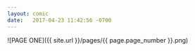 ```yaml
---
layout: comic
date:   2017-04-23 11:42:56 -0700
---
```

![PAGE ONE]({{ site.url }}/pages/{{ page.page_number }}.png)
